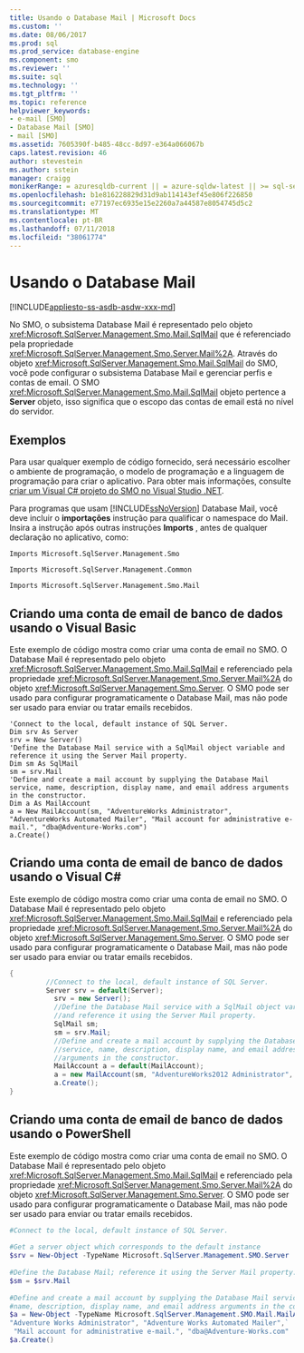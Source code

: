 ```yaml
---
title: Usando o Database Mail | Microsoft Docs
ms.custom: ''
ms.date: 08/06/2017
ms.prod: sql
ms.prod_service: database-engine
ms.component: smo
ms.reviewer: ''
ms.suite: sql
ms.technology: ''
ms.tgt_pltfrm: ''
ms.topic: reference
helpviewer_keywords:
- e-mail [SMO]
- Database Mail [SMO]
- mail [SMO]
ms.assetid: 7605390f-b485-48cc-8d97-e364a066067b
caps.latest.revision: 46
author: stevestein
ms.author: sstein
manager: craigg
monikerRange: = azuresqldb-current || = azure-sqldw-latest || >= sql-server-2016 || = sqlallproducts-allversions
ms.openlocfilehash: b1e816228829d31d9ab114143ef45e806f226850
ms.sourcegitcommit: e77197ec6935e15e2260a7a44587e8054745d5c2
ms.translationtype: MT
ms.contentlocale: pt-BR
ms.lasthandoff: 07/11/2018
ms.locfileid: "38061774"
---
```

# <a name="using-database-mail"></a>Usando o Database Mail
[!INCLUDE[appliesto-ss-asdb-asdw-xxx-md](../../../includes/appliesto-ss-asdb-asdw-xxx-md.md)]

  No SMO, o subsistema Database Mail é representado pelo objeto <xref:Microsoft.SqlServer.Management.Smo.Mail.SqlMail> que é referenciado pela propriedade <xref:Microsoft.SqlServer.Management.Smo.Server.Mail%2A>. Através do objeto <xref:Microsoft.SqlServer.Management.Smo.Mail.SqlMail> do SMO, você pode configurar o subsistema Database Mail e gerenciar perfis e contas de email. O SMO <xref:Microsoft.SqlServer.Management.Smo.Mail.SqlMail> objeto pertence a **Server** objeto, isso significa que o escopo das contas de email está no nível do servidor.  
  
## <a name="examples"></a>Exemplos  
 Para usar qualquer exemplo de código fornecido, será necessário escolher o ambiente de programação, o modelo de programação e a linguagem de programação para criar o aplicativo. Para obter mais informações, consulte [criar um Visual C&#35; projeto do SMO no Visual Studio .NET](../../../relational-databases/server-management-objects-smo/how-to-create-a-visual-csharp-smo-project-in-visual-studio-net.md).  
  
 Para programas que usam [!INCLUDE[ssNoVersion](../../../includes/ssnoversion-md.md)] Database Mail, você deve incluir o **importações** instrução para qualificar o namespace do Mail. Insira a instrução após outras instruções **Imports** , antes de qualquer declaração no aplicativo, como:  
  
 `Imports Microsoft.SqlServer.Management.Smo`  
  
 `Imports Microsoft.SqlServer.Management.Common`  
  
 `Imports Microsoft.SqlServer.Management.Smo.Mail`  
  
## <a name="creating-a-database-mail-account-by-using-visual-basic"></a>Criando uma conta de email de banco de dados usando o Visual Basic  
 Este exemplo de código mostra como criar uma conta de email no SMO. O Database Mail é representado pelo objeto <xref:Microsoft.SqlServer.Management.Smo.Mail.SqlMail> e referenciado pela propriedade <xref:Microsoft.SqlServer.Management.Smo.Server.Mail%2A> do objeto <xref:Microsoft.SqlServer.Management.Smo.Server>. O SMO pode ser usado para configurar programaticamente o Database Mail, mas não pode ser usado para enviar ou tratar emails recebidos.  
  
```VBNET
'Connect to the local, default instance of SQL Server.
Dim srv As Server
srv = New Server()
'Define the Database Mail service with a SqlMail object variable and reference it using the Server Mail property.
Dim sm As SqlMail
sm = srv.Mail
'Define and create a mail account by supplying the Database Mail service, name, description, display name, and email address arguments in the constructor.
Dim a As MailAccount
a = New MailAccount(sm, "AdventureWorks Administrator", "AdventureWorks Automated Mailer", "Mail account for administrative e-mail.", "dba@Adventure-Works.com")
a.Create()
```
  
## <a name="creating-a-database-mail-account-by-using-visual-c"></a>Criando uma conta de email de banco de dados usando o Visual C#  
 Este exemplo de código mostra como criar uma conta de email no SMO. O Database Mail é representado pelo objeto <xref:Microsoft.SqlServer.Management.Smo.Mail.SqlMail> e referenciado pela propriedade <xref:Microsoft.SqlServer.Management.Smo.Server.Mail%2A> do objeto <xref:Microsoft.SqlServer.Management.Smo.Server>. O SMO pode ser usado para configurar programaticamente o Database Mail, mas não pode ser usado para enviar ou tratar emails recebidos.  
  
```csharp  
{  
         //Connect to the local, default instance of SQL Server.  
         Server srv = default(Server);   
           srv = new Server();   
           //Define the Database Mail service with a SqlMail object variable   
           //and reference it using the Server Mail property.   
           SqlMail sm;   
           sm = srv.Mail;   
           //Define and create a mail account by supplying the Database Mail  
           //service, name, description, display name, and email address  
           //arguments in the constructor.   
           MailAccount a = default(MailAccount);   
           a = new MailAccount(sm, "AdventureWorks2012 Administrator", "AdventureWorks2012 Automated Mailer", "Mail account for administrative e-mail.", "dba@Adventure-Works.com");   
           a.Create();    
}  
```  
  
## <a name="creating-a-database-mail-account-by-using-powershell"></a>Criando uma conta de email de banco de dados usando o PowerShell  
 Este exemplo de código mostra como criar uma conta de email no SMO. O Database Mail é representado pelo objeto <xref:Microsoft.SqlServer.Management.Smo.Mail.SqlMail> e referenciado pela propriedade <xref:Microsoft.SqlServer.Management.Smo.Server.Mail%2A> do objeto <xref:Microsoft.SqlServer.Management.Smo.Server>. O SMO pode ser usado para configurar programaticamente o Database Mail, mas não pode ser usado para enviar ou tratar emails recebidos.  
  
  
  
```powershell  
#Connect to the local, default instance of SQL Server.  
  
#Get a server object which corresponds to the default instance  
$srv = New-Object -TypeName Microsoft.SqlServer.Management.SMO.Server  
  
#Define the Database Mail; reference it using the Server Mail property.  
$sm = $srv.Mail  
  
#Define and create a mail account by supplying the Database Mail service,  
#name, description, display name, and email address arguments in the constructor.  
$a = New-Object -TypeName Microsoft.SqlServer.Management.SMO.Mail.MailAccount -argumentlist $sm, `  
"Adventure Works Administrator", "Adventure Works Automated Mailer",`  
 "Mail account for administrative e-mail.", "dba@Adventure-Works.com"  
$a.Create()  
```  
  
  
